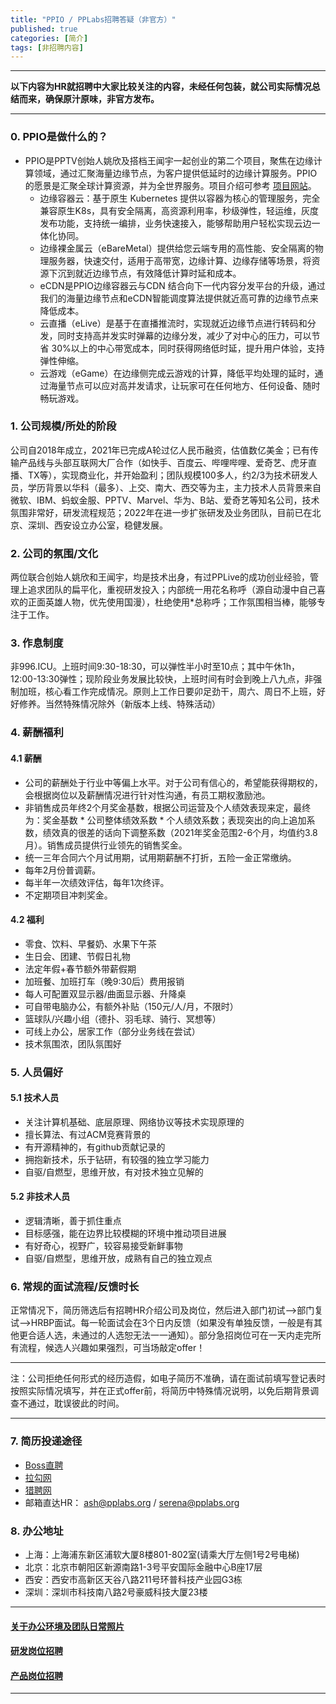 ```yaml
---
title: "PPIO / PPLabs招聘答疑（非官方）"
published: true
categories: [简介]
tags: [非招聘内容]
---
```

<hr/>

**以下内容为HR就招聘中大家比较关注的内容，未经任何包装，就公司实际情况总结而来，确保原汁原味，非官方发布。**
<hr/>

### 0. PPIO是做什么的？

- PPIO是PPTV创始人姚欣及搭档王闻宇一起创业的第二个项目，聚焦在边缘计算领域，通过汇聚海量边缘节点，为客户提供低延时的边缘计算服务。PPIO的愿景是汇聚全球计算资源，并为全世界服务。项目介绍可参考 [项目网站](https://ppio.cloud/)。
  - 边缘容器云：基于原生 Kubernetes 提供以容器为核心的管理服务，完全兼容原生K8s，具有安全隔离，高资源利用率，秒级弹性，轻运维，灰度发布功能，支持统一编排，业务快速接入，能够帮助用户轻松实现云边一体化协同​。
  - 边缘裸金属云（eBareMetal）提供给您云端专用的高性能、安全隔离的物理服务器，快速交付，适用于高带宽，边缘计算、边缘存储等场景，将资源下沉到就近边缘节点，有效降低计算时延和成本。
  - eCDN是PPIO边缘容器云与CDN 结合向下一代内容分发平台的升级，通过我们的海量边缘节点和eCDN智能调度算法提供就近高可靠的边缘节点来降低成本。
  - 云直播（eLive）是基于在直播推流时，实现就近边缘节点进行转码和分发，同时支​持高并发实时弹幕的边缘分发，减少了对中心的压力，可以节省 30%以上的中心带​宽成本，同时获得网络低时延，提升用户体验，支持弹性伸缩。
  - 云游戏（eGame）在边缘侧完成云游戏的计算，降低平均处理的延时，通过海量节点可以应对高并发请求，让玩家可在任何地方、任何设备、随时畅玩游戏。

### 1. 公司规模/所处的阶段

公司自2018年成立，2021年已完成A轮过亿人民币融资，估值数亿美金；已有传输产品线与头部互联网大厂合作（如快手、百度云、哔哩哔哩、爱奇艺、虎牙直播、TX等），实现商业化，并开始盈利；团队规模100多人，约2/3为技术研发人员，学历背景以华科（最多）、上交、南大、西交等为主，主力技术人员背景来自微软、IBM、蚂蚁金服、PPTV、Marvel、华为、B站、爱奇艺等知名公司，技术氛围非常好，研发流程规范；2022年在进一步扩张研发及业务团队，目前已在北京、深圳、西安设立办公室，稳健发展。

### 2. 公司的氛围/文化

两位联合创始人姚欣和王闻宇，均是技术出身，有过PPLive的成功创业经验，管理上追求团队的扁平化，重视研发投入；内部统一用花名称呼（源自动漫中自己喜欢的正面英雄人物，优先使用国漫），杜绝使用*总称呼；工作氛围相当棒，能够专注于工作。

### 3. 作息制度

非996.ICU。上班时间9:30-18:30，可以弹性半小时至10点；其中午休1h，12:00-13:30弹性；现阶段业务发展比较快，上班时间有时会到晚上八九点，非强制加班，核心看工作完成情况。原则上工作日要卯足劲干，周六、周日不上班，好好修养。当然特殊情况除外（新版本上线、特殊活动）

### 4. 薪酬福利
#### 4.1 薪酬
- 公司的薪酬处于行业中等偏上水平。对于公司有信心的，希望能获得期权的，会根据岗位以及薪酬情况进行针对性沟通，有员工期权激励池。
- 非销售成员年终2个月奖金基数，根据公司运营及个人绩效表现来定，最终为：奖金基数 * 公司整体绩效系数 * 个人绩效系数；表现突出的向上追加系数，绩效真的很差的话向下调整系数（2021年奖金范围2-6个月，均值约3.8月）。销售成员提供行业领先的销售奖金。
- 统一三年合同六个月试用期，试用期薪酬不打折，五险一金正常缴纳。
- 每年2月份普调薪。
- 每半年一次绩效评估，每年1次终评。
- 不定期项目冲刺奖金。
#### 4.2 福利
- 零食、饮料、早餐奶、水果下午茶
- 生日会、团建、节假日礼物
- 法定年假+春节额外带薪假期
- 加班餐、加班打车（晚9:30后）费用报销
- 每人可配置双显示器/曲面显示器、升降桌
- 可自带电脑办公，有额外补贴（150元/人/月，不限时）
- 篮球队/兴趣小组（德扑、羽毛球、骑行、冥想等）
- 可线上办公，居家工作（部分业务线在尝试）
- 技术氛围浓，团队氛围好

### 5. 人员偏好
#### 5.1 技术人员
  - 关注计算机基础、底层原理、网络协议等技术实现原理的
  - 擅长算法、有过ACM竞赛背景的
  - 有开源精神的，有github贡献记录的
  - 拥抱新技术，乐于钻研，有较强的独立学习能力
  - 自驱/自燃型，思维开放，有对技术独立见解的
#### 5.2 非技术人员
  - 逻辑清晰，善于抓住重点
  - 目标感强，能在边界比较模糊的环境中推动项目进展
  - 有好奇心，视野广，较容易接受新鲜事物
  - 自驱/自燃型，思维开放，成熟有自己的独立观点

### 6. 常规的面试流程/反馈时长

正常情况下，简历筛选后有招聘HR介绍公司及岗位，然后进入部门初试-->部门复试-->HRBP面试。每一轮面试会在3个日内反馈（如果没有单独反馈，一般是有其他更合适人选，未通过的人选恕无法一一通知）。部分急招岗位可在一天内走完所有流程，候选人兴趣如果强烈，可当场敲定offer！

<hr>

注：公司拒绝任何形式的经历造假，如电子简历不准确，请在面试前填写登记表时按照实际情况填写，并在正式offer前，将简历中特殊情况说明，以免后期背景调查不通过，耽误彼此的时间。

<hr>


### 7. 简历投递途径
- [Boss直聘](https://www.zhipin.com/gongsir/5ba2ae5248837b0d1n192Nq0FQ~~.html?ka=company-jobs)
- [拉勾网](https://www.lagou.com/gongsi/j443505.html)
- [猎聘网](https://www.liepin.com/company/9566183)
- 邮箱直达HR： ash@pplabs.org / serena@pplabs.org

### 8. 办公地址
 - 上海：上海浦东新区浦软大厦8楼801-802室(请乘大厅左侧1号2号电梯)
 - 北京：北京市朝阳区新源南路1-3号平安国际金融中心B座17层
 - 西安：西安市高新区天谷八路211号环普科技产业园G3栋
 - 深圳：深圳市科技南八路2号豪威科技大厦23楼

<hr>

#### [关于办公环境及团队日常照片](https://www.ashma.info/2019/03/02/pic-of-PPLabs/)
#### [研发岗位招聘](https://www.ashma.info/2022/05/24/RD-positions/)
#### [产品岗位招聘](https://www.ashma.info/2022/05/24/Product-Position/)

<hr>
